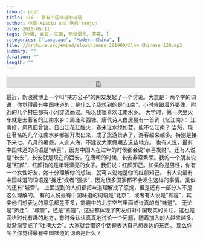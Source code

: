 ```yaml
---
layout: post
title: 138 - 最有中国味道的词语
author: 小璐 Xiaolu and 艳君 Yanjun
date: 2015-05-11
tags: [吐槽, 城管, 江南, 网络语言, 雾霾, ]
categories: ["Language", "Modern China", ]
file: //archive.org/embed/slowchinese_201909/Slow_Chinese_138.mp3
summary: ""
duration: ""
length: ""
---
```


<iframe src="https://archive.org/embed/slowchinese_201909/Slow_Chinese_138.mp3" width="500" height="30" frameborder="0" webkitallowfullscreen="true" mozallowfullscreen="true" allowfullscreen></iframe>

最近，新浪微博上一个叫“扶苏公子”的网友发起了一个讨论。大意是：两个字的词语，你觉得最有中国味道的，是什么？我想到的是“江南”。小时候跟着外婆住，附近的几个村庄都有小河穿流而过。所以我很喜欢江南水乡。
大学时，第一次坐火车就是去著名的江南水乡：周庄和西塘。唐代诗人白居易有一首词《忆江南》：
江南好，风景旧曾谙。日出江花红胜火，春来江水绿如蓝。能不忆江南？
当然，现在著名的几个江南水乡都被开发出来，成了旅游景点了，游客越来越多。特别是接下来七、八月的暑假，人山人海，不建议大家假期去这些地方。
也有人说，最有中国味道的词语是“恭喜”，因为中国人在过年的时候都会说“恭喜发财”。还有人说是“长安”，长安就是现在的西安，在唐朝的时候，长安非常繁荣。我的一个朋友说是“红颜”，红颜指的是年轻漂亮的女子。我们说：红颜知己。如果你是男性，你有一个女性好友，她十分理解你的想法，就可以说她是你的红颜知己。
有人说最有中国味道的词语是“拆迁”或者“强拆”，因为很多国家都不会发生这样的事情。类似的还有“城管”。
上面提到的人们都把味道理解成了感觉，但是还有一部分人不是这么理解的。
有的人说最有中国味道的词语是“北京”，或者有人说是“雾霾”，其实他们想表达的意思都差不多，雾霾中的北京空气里面或许真的有“味道”。
无论是“拆迁”、“城管”，还是“雾霾”，这些都体现了网友们对中国现实的关注。这也是网络时代有趣的地方，有时候认认真真地讨论一个问题，随着加入的人越来越多，就渐渐变成了“吐槽大会”。大家就会借这个话题表达自己想表达的东西。
那么你呢？你觉得最有中国味道的词语是什么？
